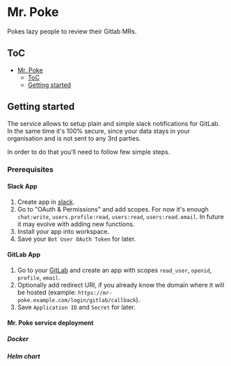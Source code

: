 # Mr. Poke

Pokes lazy people to review their Gitlab MRs.

## ToC

- [Mr. Poke](#mr-poke)
  - [ToC](#toc)
  - [Getting started](#getting-started)

## Getting started

The service allows to setup plain and simple slack notifications for GitLab. In the same time it's 100% secure, since your data stays in your organisation and is not sent to any 3rd parties.

In order to do that you'll need to follow few simple steps.

### Prerequisites

#### Slack App

1. Create app in [slack](https://api.slack.com/apps/).
2. Go to "OAuth & Permissions" and add scopes. For now it's enough `chat:write`, `users.profile:read`, `users:read`, `users:read.email`. In future it may evolve with adding new functions.
3. Install your app into workspace.
4. Save your `Bot User OAuth Token` for later.

#### GitLab App

1. Go to your [GitLab](https://gitlab.com) and create an app with scopes `read_user`, `openid`, `profile`, `email`.
2. Optionally add redirect URI, if you already know the domain where it will be hosted (example: `https://mr-poke.example.com/login/gitlab/callback`).
3. Save `Application ID` and `Secret` for later.

#### Mr. Poke service deployment

##### Docker

##### Helm chart
